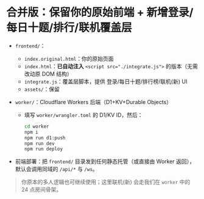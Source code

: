 # 合并版：保留你的原始前端 + 新增登录/每日十题/排行/联机覆盖层

- `frontend/`：
  - `index.original.html`：你的原始页面
  - `index.html`：**已自动注入** `<script src="./integrate.js">` 的版本（无需改动原 DOM 结构）
  - `integrate.js`：覆盖层脚本，提供 登录/每日十题/排行榜/联机(新) UI
  - `assets/`：保留

- `worker/`：Cloudflare Workers 后端（D1+KV+Durable Objects）
  - 填写 `worker/wrangler.toml` 的 D1/KV ID，然后：
    ```bash
    cd worker
    npm i
    npm run d1:push
    npm run dev
    npm run deploy
    ```

- 前端部署：把 `frontend/` 目录发到任何静态托管（或直接由 Worker 返回），默认会调用同域的 `/api/*` 与 `/ws`。

> 你原本的多人逻辑也可继续使用；这里联机(新) 会走我们在 `worker` 中的 24 点房间骨架。
